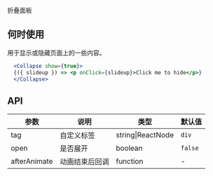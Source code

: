 折叠面板

## 何时使用
用于显示或隐藏页面上的一些内容。

````jsx
  <Collapse show={true}>
  {({ slideup }) => <p onClick={slideup}>Click me to hide</p>}
  </Collapse>
````

## API

| 参数 | 说明 | 类型 | 默认值 |
| --- | --- | --- | --- |
| tag | 自定义标签 | string\|ReactNode | `div` |
| open | 是否展开 | boolean | `false` |
| afterAnimate | 动画结束后回调 | function | - |
